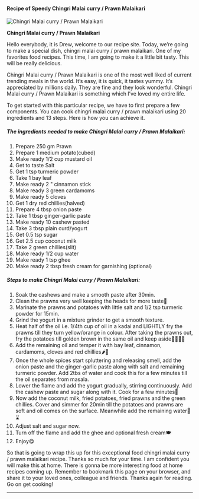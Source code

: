             

#### Recipe of Speedy Chingri Malai curry / Prawn Malaikari

![Chingri Malai curry / Prawn Malaikari](https://img-global.cpcdn.com/recipes/af900a7e30477a37/751x532cq70/chingri-malai-curry-prawn-malaikari-recipe-main-photo.jpg)

**Chingri Malai curry / Prawn Malaikari**

Hello everybody, it is Drew, welcome to our recipe site. Today, we’re going to make a special dish, chingri malai curry / prawn malaikari. One of my favorites food recipes. This time, I am going to make it a little bit tasty. This will be really delicious.

Chingri Malai curry / Prawn Malaikari is one of the most well liked of current trending meals in the world. It’s easy, it is quick, it tastes yummy. It’s appreciated by millions daily. They are fine and they look wonderful. Chingri Malai curry / Prawn Malaikari is something which I’ve loved my entire life.

To get started with this particular recipe, we have to first prepare a few components. You can cook chingri malai curry / prawn malaikari using 20 ingredients and 13 steps. Here is how you can achieve it.

##### The ingredients needed to make Chingri Malai curry / Prawn Malaikari:

1.  Prepare 250 gm Prawn
2.  Prepare 1 medium potato(cubed)
3.  Make ready 1/2 cup mustard oil
4.  Get to taste Salt
5.  Get 1 tsp turmeric powder
6.  Take 1 bay leaf
7.  Make ready 2 " cinnamon stick
8.  Make ready 3 green cardamoms
9.  Make ready 5 cloves
10.  Get 1 dry red chillies(halved)
11.  Prepare 4 tbsp onion paste
12.  Take 1 tbsp ginger-garlic paste
13.  Make ready 10 cashew pasted
14.  Take 3 tbsp plain curd/yogurt
15.  Get 0.5 tsp sugar
16.  Get 2.5 cup coconut milk
17.  Take 2 green chillies(slit)
18.  Make ready 1/2 cup water
19.  Make ready 1 tsp ghee
20.  Make ready 2 tbsp fresh cream for garnishing (optional)

##### Steps to make Chingri Malai curry / Prawn Malaikari:

1.  Soak the cashews and make a smooth paste after 30min.
2.  Clean the prawns very well keeping the heads for more taste🦐
3.  Marinate the prawns and potatoes with little salt and 1/2 tsp turmeric powder for 15min.
4.  Grind the yogurt in a mixture grinder to get a smooth texture.
5.  Heat half of the oil i.e. 1/4th cup of oil in a kadai and LIGHTLY fry the prawns till they turn yellow/orange in colour. After taking the prawns out, fry the potatoes till golden brown in the same oil and keep aside🍤🍤🥔🍟
6.  Add the remaining oil and temper it with bay leaf, cinnamon, cardamoms, cloves and red chillies🌶️🍂
7.  Once the whole spices start spluttering and releasing smell, add the onion paste and the ginger-garlic paste along with salt and remaining turmeric powder. Add 2tbs of water and cook this for a few minutes till the oil separates from masala.
8.  Lower the flame and add the yogurt gradually, stirring continuously. Add the cashew paste and sugar along with it. Cook for a few minutes🥘
9.  Now add the coconut milk, fried potatoes, fried prawns and the green chillies. Cover and simmer for 20min till the potatoes and prawns are soft and oil comes on the surface. Meanwhile add the remaining water🥥⌛
10.  Adjust salt and sugar now.
11.  Turn off the flame and add the ghee and optional fresh cream🍽️
12.  Enjoy😋

So that is going to wrap this up for this exceptional food chingri malai curry / prawn malaikari recipe. Thanks so much for your time. I am confident you will make this at home. There is gonna be more interesting food at home recipes coming up. Remember to bookmark this page on your browser, and share it to your loved ones, colleague and friends. Thanks again for reading. Go on get cooking!

* * *
